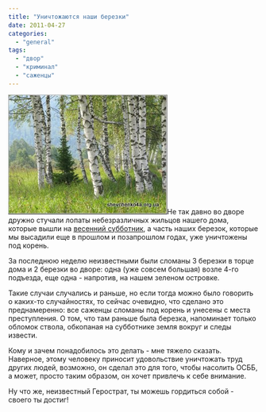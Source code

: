 ```yaml
---
title: "Уничтожаются наши березки"
date: 2011-04-27
categories: 
  - "general"
tags: 
  - "двор"
  - "криминал"
  - "саженцы"
---
```


![Гибнут сажанцы березок](/wp-content/uploads/2011/04/bereza.jpg "Гибнут сажанцы березок")Не так давно во дворе дружно стучали лопаты небезразличных жильцов нашего дома, которые вышли на [весенний субботник](http://shevchenko4a.brovary.org/vesenniy-subbotnik-sostoyalsa/), а часть наших березок, которые мы высадили еще в прошлом и позапрошлом годах, уже уничтожены под корень.

За последнюю неделю неизвестными были сломаны 3 березки в торце дома и 2 березки во дворе: одна (уже совсем большая) возле 4-го подъезда, еще одна - напротив, на нашем зеленом островке.

Такие случаи случались и раньше, но если тогда можно было говорить о каких-то случайностях, то сейчас очевидно, что сделано это преднамеренно: все саженцы сломаны под корень и унесены с места преступления. О том, что там раньше была березка, напоминает только обломок ствола, обкопаная на субботнике земля вокруг и следы извести.

Кому и зачем <!--more-->понадобилось это делать - мне тяжело сказать. Наверное, этому человеку приносит удовольствие уничтожать труд других людей, возможно, он сделал это для того, чтобы насолить ОСББ, а может, просто таким образом, он хочет привлечь к себе внимание.

Ну что же, неизвестный Герострат, ты можешь гордиться собой - своего ты достиг!
